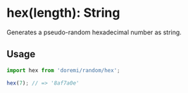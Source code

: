 # hex(length): String

Generates a pseudo-random hexadecimal number as string.

## Usage

```js
import hex from 'doremi/random/hex';

hex(7); // => '8af7a0e'
```
